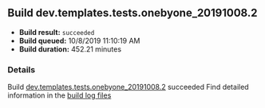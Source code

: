 ## Build dev.templates.tests.onebyone_20191008.2
- **Build result:** `succeeded`
- **Build queued:** 10/8/2019 11:10:19 AM
- **Build duration:** 452.21 minutes
### Details
Build [dev.templates.tests.onebyone_20191008.2](https://winappstudio.visualstudio.com/web/build.aspx?pcguid=a4ef43be-68ce-4195-a619-079b4d9834c2&builduri=vstfs%3a%2f%2f%2fBuild%2fBuild%2f31417) succeeded
Find detailed information in the [build log files]()
